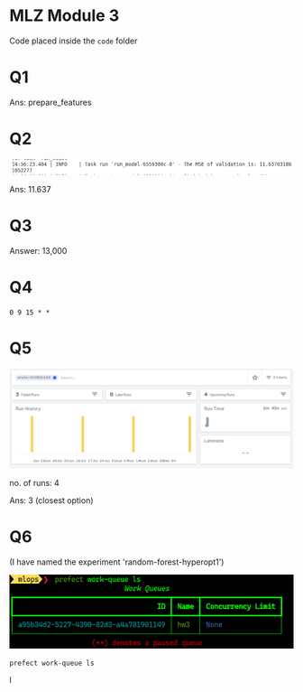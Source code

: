 # MLZ Module 3

Code placed inside the `code` folder


# Q1

Ans: prepare_features

# Q2

![](./img/q2.png)


Ans: 11.637

# Q3


Answer: 13,000 


# Q4

```
0 9 15 * *
```


# Q5

![](./img/q5.png)


no. of runs: 4

Ans: 3 (closest option)


# Q6

(I have named the experiment 'random-forest-hyperopt1')

![](./img/q6.png)

```
prefect work-queue ls
```

l
